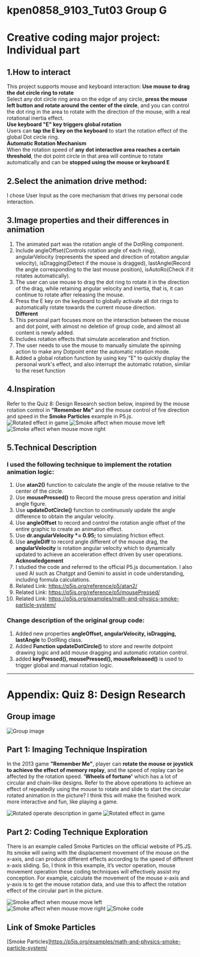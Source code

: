 # kpen0858_9103_Tut03 Group G
# Creative coding major project: Individual part
## 1.How to interact  
This project supports mouse and keyboard interaction:
**Use mouse to drag the dot circle ring to rotate**   
Select any dot circle ring area on the edge of any circle, __press the mouse left button and rotate around the center of the circle__, and you can control the dot ring in the area to rotate with the direction of the mouse, with a real rotational inertia effect.  
**Use keyboard "E" key triggers global rotation**  
Users can __tap the E key on the keyboard__ to start the rotation effect of the global Dot circle ring.  
**Automatic Rotation Mechanism**  
When the rotation speed of __any dot interactive area reaches a certain threshold__, the dot point circle in that area will continue to rotate automatically and can be __stopped using the mouse or keyboard E__

## 2.Select the animation drive method:
I chose User Input as the core mechanism that drives my personal code interaction.

## 3.Image properties and their differences in animation
1. The animated part was the rotation angle of the DotRing component.
2. Include angleOffset(Controls rotation angle of each ring), angularVelocity (represents the speed and direction of rotation angular velocity), isDragging(Detect if the mouse is dragged), lastAngle(Record the angle corresponding to the last mouse position), isAutoRo(Check if it rotates automatically).
3. The user can use mouse to drag the dot ring to rotate it in the direction of the drag, while retaining angular velocity and inertia, that is, it can continue to rotate after releasing the mouse.
4. Press the E key on the keyboard to globally activate all dot rings to automatically rotate towards the current mouse direction.  
**Different**  
5. This personal part focuses more on the interaction between the mouse and dot point, with almost no deletion of group code, and almost all content is newly added.
6. Includes rotation effects that simulate acceleration and friction.
7. The user needs to use the mouse to manually simulate the spinning action to make any Dotpoint enter the automatic rotation mode.
8. Added a global rotation function by using key "E" to quickly display the personal work's effect, and also interrupt the automatic rotation, similar to the reset function


## 4.Inspiration
Refer to the Quiz 8: Design Research section below, inspired by the mouse rotation control in __"Remember Me"__ and the mouse control of fire direction and speed in the __Smoke Particles__ example in P5.js.
![Rotated effect in game](image/part1.gif)
![Smoke affect when mouse move left](image/part2.jpg)
![Smoke affect when mouse move right](image/part2_1.jpg)

## 5.Technical Description
### I used the following technique to implement the rotation animation logic:
1. Use __atan2()__ function to calculate the angle of the mouse relative to the center of the circle.
2. Use __mousePressed()__ to Record the mouse press operation and initial angle figure.
3. Use __updateDotCircle()__ function to continuously update the angle difference to obtain the angular velocity.
4. Use __angleOffset__ to record and control the rotation angle offset of the entire graphic to create an animation effect.
5. Use __dr.angularVelocity *= 0.95;__ to simulating friction effect.
6. Use __angleDiff__ to record angle different of the mouse drag, the __angularVelocity__ is rotation angular velocity which to dynamically updated to achieve an acceleration effect driven by user operations.  
**Acknowledgement**  
7. I studied the code and referred to the official P5.js documentation. I also used AI such as Chatgpt and Gemini to assist in code understanding, including formula calculations.
8. Related Link: https://p5js.org/reference/p5/atan2/
9. Related Link: https://p5js.org/reference/p5/mousePressed/
10. Related Link: https://p5js.org/examples/math-and-physics-smoke-particle-system/
### Change description of the original group code:
1. Added new properties __angleOffset, angularVelocity, isDragging, lastAngle__ to DotRing class.
2. Added __Function updateDotCircle()__ to store and rewrite dotpoint drawing logic and add mouse dragging and automatic rotation control.
3. added __keyPressed(), mousePressed(), mouseReleased()__ is used to trigger global and manual rotation logic.





---

# Appendix: Quiz 8: Design Research
## Group image
![Group image](image/Group_Pic.jpg)
## Part 1: Imaging Technique Inspiration
In the 2013 game __"Remember Me"__, player can __rotate the mouse or joystick to achieve the effect of memory replay__, and the speed of replay can be affected by the rotation speed. 
__'Wheels of fortune'__ which has a lot of circular and chain-like designs. Refer to the above operations to achieve an effect of repeatedly using the mouse to rotate and slide to start the circular rotated animation in the picture?
I think this will make the finished work more interactive and fun, like playing a game. 

![Rotated operate description in game](image/part1.jpg)
![Rotated effect in game](image/part1.gif)
## Part 2: Coding Technique Exploration
There is an example called Smoke Particles on the official website of P5.JS. Its smoke will swing with the displacement movement of the mouse on the x-axis, and can produce different effects according to the speed of different x-axis sliding.
So, I think in this example, it’s vector operation, mouse movement operation these coding techniques will effectively assist my conception.
For example, calculate the movement of the mouse x-axis and y-axis is to get the mouse rotation data, and use this to affect the rotation effect of the circular part in the picture.

![Smoke affect when mouse move left](image/part2.jpg)
![Smoke affect when mouse move right](image/part2_1.jpg)
![Smoke code](image/part2_2.png)
## Link of Smoke Particles
[Smoke Particles]<https://p5js.org/examples/math-and-physics-smoke-particle-system/>

